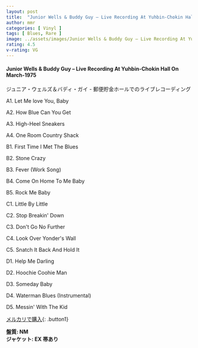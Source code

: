 ```yaml
---
layout: post
title:  "Junior Wells & Buddy Guy – Live Recording At Yuhbin-Chokin Hall On March-1975"
author: mmr
categories: [ Vinyl ]
tags: [ Blues, Rare ]
image: ../assets/images/Junior Wells & Buddy Guy – Live Recording At Yuhbin-Chokin Hall On March-1975.jpg
rating: 4.5
v-rating: VG
---
```


#### Junior Wells & Buddy Guy – Live Recording At Yuhbin-Chokin Hall On March-1975

ジュニア・ウェルズ＆バディ・ガイ - 郵便貯金ホールでのライブレコーディング

A1. Let Me love You, Baby

A2. How Blue Can You Get

A3. High-Heel Sneakers

A4. One Room Country Shack

B1. First Time I Met The Blues

B2. Stone Crazy

B3. Fever (Work Song)

B4. Come On Home To Me Baby

B5. Rock Me Baby

C1. Little By Little

C2. Stop Breakin' Down

C3. Don't Go No Further

C4. Look Over Yonder's Wall

C5. Snatch It Back And Hold It

D1. Help Me Darling

D2. Hoochie Coohie Man

D3. Someday Baby

D4. Waterman Blues (Instrumental)

D5. Messin' With The Kid

[メルカリで購入](https://jp.mercari.com/item/m61574554178){: .button1}

<div class="mt-4 mb-4 d-flex align-items-center">
<strong class="mr-1">盤質: NM</strong>
</div>
<div class="mt-4 mb-4 d-flex align-items-center">
<strong class="mr-1">ジャケット: EX 帯あり</strong>
</div>
